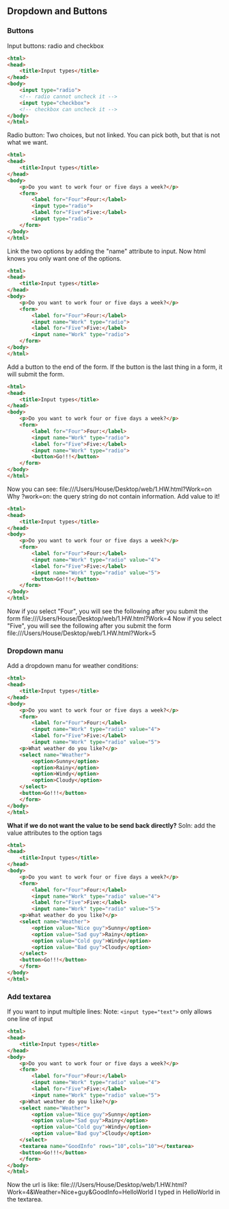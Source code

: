 ## Dropdown and Buttons

### Buttons
Input buttons: radio and checkbox
```html
<html>
<head>
	<title>Input types</title>
</head>
<body>
	<input type="radio"> 
	<!-- radio cannot uncheck it -->
	<input type="checkbox">
	<!-- checkbox can uncheck it -->
</body>
</html>
```
Radio button:
Two choices, but not linked. You can pick both, but that is not what we want.
```html
<html>
<head>
	<title>Input types</title>
</head>
<body>
	<p>Do you want to work four or five days a week?</p>
	<form>
		<label for="Four">Four:</label>
		<input type="radio"> 
		<label for="Five">Five:</label>
		<input type="radio">
	</form> 
</body>
</html>
```
Link the two options by adding the "name" attribute to input. Now html knows you only want one of the options.
```html
<html>
<head>
	<title>Input types</title>
</head>
<body>
	<p>Do you want to work four or five days a week?</p>
	<form>
		<label for="Four">Four:</label>
		<input name="Work" type="radio"> 
		<label for="Five">Five:</label>
		<input name="Work" type="radio">
	</form> 
</body>
</html>
```
Add a button to the end of the form. If the button is the last thing in a form, it will submit the form.
```html
<html>
<head>
	<title>Input types</title>
</head>
<body>
	<p>Do you want to work four or five days a week?</p>
	<form>
		<label for="Four">Four:</label>
		<input name="Work" type="radio"> 
		<label for="Five">Five:</label>
		<input name="Work" type="radio">
		<button>Go!!!</button>
	</form> 
</body>
</html>
```
Now you can see: file:///Users/House/Desktop/web/1.HW.html?Work=on
Why ?work=on: the query string do not contain information.
Add value to it!
```html
<html>
<head>
	<title>Input types</title>
</head>
<body>
	<p>Do you want to work four or five days a week?</p>
	<form>
		<label for="Four">Four:</label>
		<input name="Work" type="radio" value="4"> 
		<label for="Five">Five:</label>
		<input name="Work" type="radio" value="5">
		<button>Go!!!</button>
	</form> 
</body>
</html>
```
Now if you select "Four", you will see the following after you submit the form 
file:///Users/House/Desktop/web/1.HW.html?Work=4
Now if you select "Five", you will see the following after you submit the form 
file:///Users/House/Desktop/web/1.HW.html?Work=5

### Dropdown manu
Add a dropdown manu for weather conditions:
```html
<html>
<head>
	<title>Input types</title>
</head>
<body>
	<p>Do you want to work four or five days a week?</p>
	<form>
		<label for="Four">Four:</label>
		<input name="Work" type="radio" value="4"> 
		<label for="Five">Five:</label>
		<input name="Work" type="radio" value="5">
	<p>What weather do you like?</p>
	<select name="Weather">
		<option>Sunny</option>
		<option>Rainy</option>
		<option>Windy</option>
		<option>Cloudy</option>
	</select>
	<button>Go!!!</button>
	</form> 
</body>
</html>
```
**What if we do not want the value to be send back directly?**
Soln: add the value attributes to the option tags
```html
<html>
<head>
	<title>Input types</title>
</head>
<body>
	<p>Do you want to work four or five days a week?</p>
	<form>
		<label for="Four">Four:</label>
		<input name="Work" type="radio" value="4"> 
		<label for="Five">Five:</label>
		<input name="Work" type="radio" value="5">
	<p>What weather do you like?</p>
	<select name="Weather">
		<option value="Nice guy">Sunny</option>
		<option value="Sad guy">Rainy</option>
		<option value="Cold guy">Windy</option>
		<option value="Bad guy">Cloudy</option>
	</select>
	<button>Go!!!</button>
	</form> 
</body>
</html>
```
### Add textarea
If you want to input multiple lines:
Note: ```<input type="text">``` only allows one line of input
```html
<html>
<head>
	<title>Input types</title>
</head>
<body>
	<p>Do you want to work four or five days a week?</p>
	<form>
		<label for="Four">Four:</label>
		<input name="Work" type="radio" value="4"> 
		<label for="Five">Five:</label>
		<input name="Work" type="radio" value="5">
	<p>What weather do you like?</p>
	<select name="Weather">
		<option value="Nice guy">Sunny</option>
		<option value="Sad guy">Rainy</option>
		<option value="Cold guy">Windy</option>
		<option value="Bad guy">Cloudy</option>
	</select>
	<textarea name="GoodInfo" rows="10",cols="10"></textarea>
	<button>Go!!!</button>
	</form> 
</body>
</html>
```
Now the url is like:
file:///Users/House/Desktop/web/1.HW.html?Work=4&Weather=Nice+guy&GoodInfo=HelloWorld
I typed in HelloWorld in the textarea.

